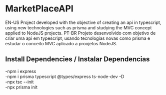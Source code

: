 # MarketPlaceAPI
EN-US Project developed with the objective of creating an api in typescript, using new technologies such as prisma and studying the MVC concept applied to NodeJS projects.
PT-BR    Projeto desenvolvido com objetivo de criar uma api em typescript, usando tecnologias novas como prisma e estudar o conceito MVC aplicado a proojetos NodeJS.


## Install Dependencies / Instalar Dependencias 
-npm i express <br>
-npm i prisma typescript @types/express ts-node-dev -D <br>
-npx tsc --init <br>
-npx prisma init
